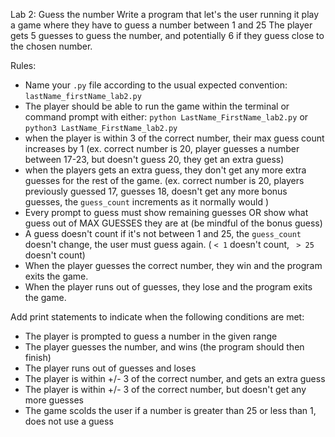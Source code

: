 Lab 2: Guess the number
Write a program that let's the user running it play a game where they have to guess a number between 1 and 25
The player gets 5 guesses to guess the number, and potentially 6 if they guess close to the chosen number.

Rules:
- Name your `.py` file according to the usual expected convention: `lastName_firstName_lab2.py`
- The player should be able to run the game within the terminal or command prompt with either:
       `python LastName_FirstName_lab2.py`  or `python3 LastName_FirstName_lab2.py`
- when the player is within 3 of the correct number, their max guess count increases by 1 
  (ex. correct number is 20, player guesses a number between 17-23, but doesn't guess 20, they get an extra guess)
- when the players gets an extra guess, they don't get any more extra guesses for the rest of the game.
  (ex. correct number is 20, players previously guessed 17, guesses 18, doesn't get any more bonus guesses, the `guess_count` 
  increments as it normally would )
- Every prompt to guess must show remaining guesses OR show what guess out of MAX GUESSES they are at (be mindful of the bonus guess)
- A guess doesn't count if it's not between 1 and 25, the `guess_count` doesn't change, the user must guess again. 
  ( `< 1` doesn't count, ` > 25` doesn't count)
- When the player guesses the correct number, they win and the program exits the game.
- When the player runs out of guesses, they lose and the program exits the game.

Add print statements to indicate when the following conditions are met:
- The player is prompted to guess a number in the given range
- The player guesses the number, and wins (the program should then finish)
- The player runs out of guesses and loses
- The player is within +/- 3 of the correct number, and gets an extra guess
- The player is within +/- 3 of the correct number, but doesn't get any more guesses
- The game scolds the user if a number is greater than 25 or less than 1, does not use a guess
